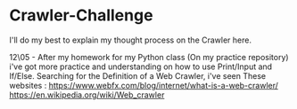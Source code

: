 # Crawler-Challenge
I'll do my best to explain my thought process on the Crawler here.

12\05 - After my homework for my Python class (On my practice repository) i've got more practice and understanding on how to use Print/Input and If/Else.
Searching for the Definition of a Web Crawler, i've seen These websites :
https://www.webfx.com/blog/internet/what-is-a-web-crawler/
https://en.wikipedia.org/wiki/Web_crawler

